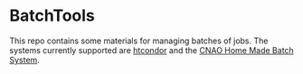 # BatchTools
This repo contains some materials for managing batches of jobs.
The systems currently supported are [htcondor](https://research.cs.wisc.edu/htcondor/) and the [CNAO Home Made Batch System](https://github.com/CNAO/homeMadeBatchSys).

